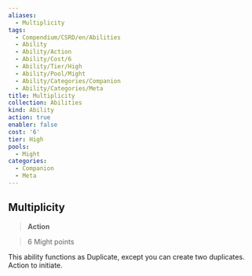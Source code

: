 ```yaml
---
aliases:
  - Multiplicity
tags:
  - Compendium/CSRD/en/Abilities
  - Ability
  - Ability/Action
  - Ability/Cost/6
  - Ability/Tier/High
  - Ability/Pool/Might
  - Ability/Categories/Companion
  - Ability/Categories/Meta
title: Multiplicity
collection: Abilities
kind: Ability
action: true
enabler: false
cost: '6'
tier: High
pools:
  - Might
categories:
  - Companion
  - Meta
---
```

## Multiplicity    
>**Action**    
>6 Might points  
    
This ability functions as Duplicate, except you can create two duplicates. Action to initiate.